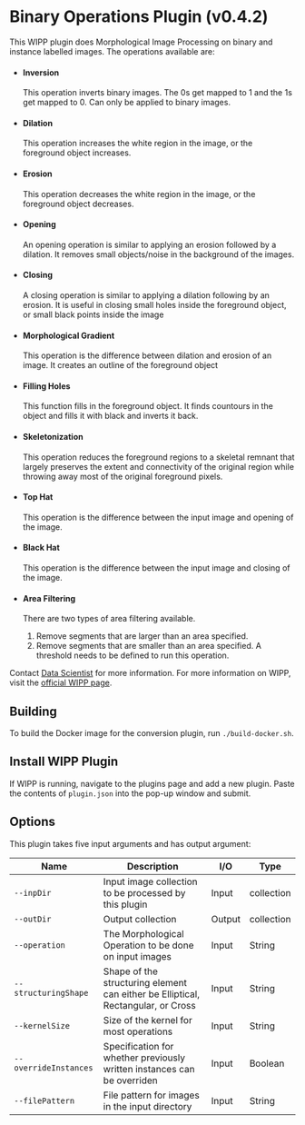 # Binary Operations Plugin (v0.4.2)

This WIPP plugin does Morphological Image Processing on binary and instance labelled images.
The operations available are:

  * #### Inversion

      This operation inverts binary images.  The 0s get mapped to 1 and the 1s get mapped to 0.
      Can only be applied to binary images.

  * #### Dilation

      This operation increases the white region in the image, or the foreground object increases.

  * #### Erosion

      This operation decreases the white region in the image, or the foreground object decreases.

  * #### Opening

      An opening operation is similar to applying an erosion followed by a dilation.  It removes small objects/noise in the background of the images.

  * #### Closing

      A closing operation is similar to applying a dilation following by an erosion.  It is useful in closing small holes inside the foreground object, or small
      black points inside the image

  * #### Morphological Gradient

      This operation is the difference between dilation and erosion of an image.  It creates an outline of the foreground object

  * #### Filling Holes

      This function fills in the foreground object.  It finds countours in the object and fills it with black and inverts it back.

  * #### Skeletonization

      This operation reduces the foreground regions to a skeletal remnant that largely preserves the extent and connectivity of the original region while throwing away most of the original foreground pixels.

  * #### Top Hat

      This operation is the difference between the input image and opening of the image.

  * #### Black Hat

      This operation is the difference between the input image and closing of the image.

   * #### Area Filtering

      There are two types of area filtering available.
      1) Remove segments that are larger than an area specified.
      2) Remove segments that are smaller than an area specified.
      A threshold needs to be defined to run this operation.


Contact [Data Scientist](mailto:Madhuri.Vihani@axleinfo.com) for more information.
For more information on WIPP, visit the [official WIPP page](https://isg.nist.gov/deepzoomweb/software/wipp).

## Building

To build the Docker image for the conversion plugin, run
`./build-docker.sh`.

## Install WIPP Plugin

If WIPP is running, navigate to the plugins page and add a new plugin. Paste the contents of `plugin.json` into the pop-up window and submit.

## Options

This plugin takes five input arguments and has output argument:

| Name                  | Description                                                                      | I/O    | Type       |
| --------------------- | -------------------------------------------------------------------------------- | ------ | ---------- |
| `--inpDir`            | Input image collection to be processed by this plugin                            | Input  | collection |
| `--outDir`            | Output collection                                                                | Output | collection |
| `--operation`         | The Morphological Operation to be done on input images                           | Input  | String     |
| `--structuringShape`  | Shape of the structuring element can either be Elliptical, Rectangular, or Cross | Input  | String     |
| `--kernelSize`        | Size of the kernel for most operations                                           | Input  | String     |
| `--overrideInstances` | Specification for whether previously written instances can be overriden          | Input  | Boolean    |
| `--filePattern`       | File pattern for images in the input directory                                   | Input  | String     |
